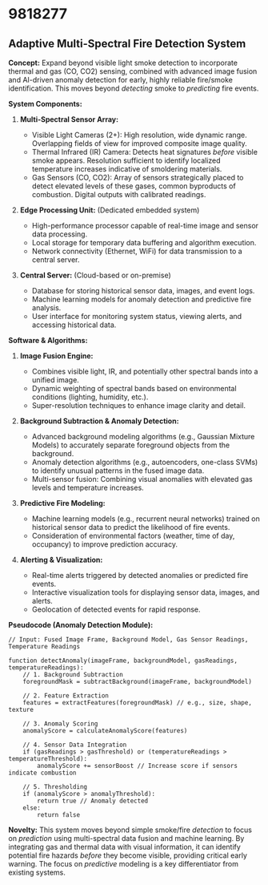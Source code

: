 # 9818277

## Adaptive Multi-Spectral Fire Detection System

**Concept:** Expand beyond visible light smoke detection to incorporate thermal and gas (CO, CO2) sensing, combined with advanced image fusion and AI-driven anomaly detection for early, highly reliable fire/smoke identification. This moves beyond *detecting* smoke to *predicting* fire events.

**System Components:**

1.  **Multi-Spectral Sensor Array:**
    *   Visible Light Cameras (2+): High resolution, wide dynamic range. Overlapping fields of view for improved composite image quality.
    *   Thermal Infrared (IR) Camera:  Detects heat signatures *before* visible smoke appears. Resolution sufficient to identify localized temperature increases indicative of smoldering materials.
    *   Gas Sensors (CO, CO2): Array of sensors strategically placed to detect elevated levels of these gases, common byproducts of combustion.  Digital outputs with calibrated readings.

2.  **Edge Processing Unit:** (Dedicated embedded system)
    *   High-performance processor capable of real-time image and sensor data processing.
    *   Local storage for temporary data buffering and algorithm execution.
    *   Network connectivity (Ethernet, WiFi) for data transmission to a central server.

3.  **Central Server:** (Cloud-based or on-premise)
    *   Database for storing historical sensor data, images, and event logs.
    *   Machine learning models for anomaly detection and predictive fire analysis.
    *   User interface for monitoring system status, viewing alerts, and accessing historical data.

**Software & Algorithms:**

1.  **Image Fusion Engine:**
    *   Combines visible light, IR, and potentially other spectral bands into a unified image.
    *   Dynamic weighting of spectral bands based on environmental conditions (lighting, humidity, etc.).
    *   Super-resolution techniques to enhance image clarity and detail.

2.  **Background Subtraction & Anomaly Detection:**
    *   Advanced background modeling algorithms (e.g., Gaussian Mixture Models) to accurately separate foreground objects from the background.
    *   Anomaly detection algorithms (e.g., autoencoders, one-class SVMs) to identify unusual patterns in the fused image data.
    *   Multi-sensor fusion: Combining visual anomalies with elevated gas levels and temperature increases.

3.  **Predictive Fire Modeling:**
    *   Machine learning models (e.g., recurrent neural networks) trained on historical sensor data to predict the likelihood of fire events.
    *   Consideration of environmental factors (weather, time of day, occupancy) to improve prediction accuracy.

4.  **Alerting & Visualization:**
    *   Real-time alerts triggered by detected anomalies or predicted fire events.
    *   Interactive visualization tools for displaying sensor data, images, and alerts.
    *   Geolocation of detected events for rapid response.

**Pseudocode (Anomaly Detection Module):**

```
// Input: Fused Image Frame, Background Model, Gas Sensor Readings, Temperature Readings

function detectAnomaly(imageFrame, backgroundModel, gasReadings, temperatureReadings):
    // 1. Background Subtraction
    foregroundMask = subtractBackground(imageFrame, backgroundModel)

    // 2. Feature Extraction
    features = extractFeatures(foregroundMask) // e.g., size, shape, texture

    // 3. Anomaly Scoring
    anomalyScore = calculateAnomalyScore(features)

    // 4. Sensor Data Integration
    if (gasReadings > gasThreshold) or (temperatureReadings > temperatureThreshold):
        anomalyScore += sensorBoost // Increase score if sensors indicate combustion

    // 5. Thresholding
    if (anomalyScore > anomalyThreshold):
        return true // Anomaly detected
    else:
        return false
```

**Novelty:**  This system moves beyond simple smoke/fire *detection* to focus on *prediction* using multi-spectral data fusion and machine learning.  By integrating gas and thermal data with visual information, it can identify potential fire hazards *before* they become visible, providing critical early warning.  The focus on *predictive* modeling is a key differentiator from existing systems.